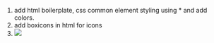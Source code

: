 1. add html boilerplate, css common element styling using \* and add colors.
2. add boxicons in html for icons
3. ![](./Merged_document.gif)
